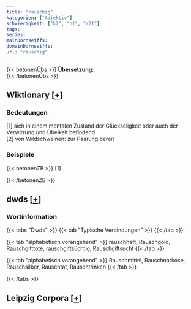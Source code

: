 ```yaml
---
title: "rauschig"
kategorien: ["Adjektiv"]
schwierigkeit: ["k2", "h1", "r21"]
tags:
series:
mainDornseiffs:
domainDornseiffs:
url: "rauschig"
---
```


{{< betonenÜbs >}}
**Übersetzung:**  
{{< /betonenÜbs >}}

## Wiktionary [[+](https://de.wiktionary.org/wiki/rauschig)]

### Bedeutungen
[1] sich in einem mentalen Zustand der Glückseligkeit oder auch der Verwirrung und Übelkeit befindend  
[2] von Wildschweinen: zur Paarung bereit  

### Beispiele
{{< betonenZB >}}
[1]  

{{< /betonenZB >}}


## dwds [[+](https://www.dwds.de/wb/rauschig)]

### Wortinformation
{{< tabs "Dwds" >}}
{{< tab "Typische Verbindungen" >}}
{{< /tab >}}

{{< tab "alphabetisch vorangehend" >}}
rauschhaft, Rauschgold, Rauschgifttote, rauschgiftsüchtig, Rauschgiftsucht
{{< /tab >}}

{{< tab "alphabetisch vorangehend" >}}
Rauschmittel, Rauschnarkose, Rauschsilber, Rauschtat, Rauschtrinken
{{< /tab >}}

{{< /tabs >}}

## Leipzig Corpora [[+](https://corpora.uni-leipzig.de/en/res?word=rauschig&corpusId=deu_newscrawl-public_2018)]

